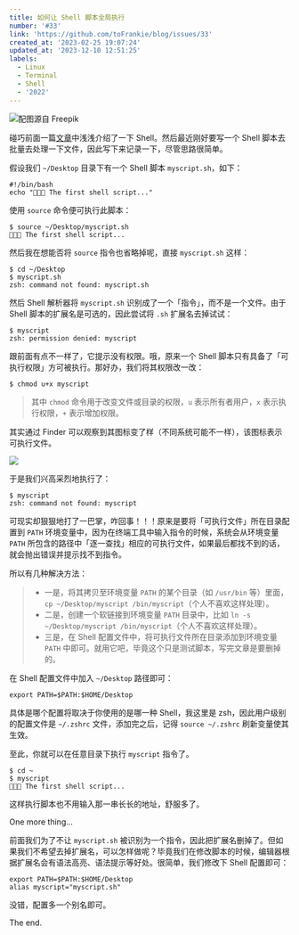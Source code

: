 ```yaml
---
title: 如何让 Shell 脚本全局执行
number: '#33'
link: 'https://github.com/toFrankie/blog/issues/33'
created_at: '2023-02-25 19:07:24'
updated_at: '2023-12-10 12:51:25'
labels:
  - Linux
  - Terminal
  - Shell
  - '2022'
---
```

![配图源自 Freepik](https://upload-images.jianshu.io/upload_images/5128488-8122b70f926b9e8a.jpeg?imageMogr2/auto-orient/strip%7CimageView2/2/w/1240)


碰巧前面一篇[文章](https://github.com/toFrankie/blog/issues/32)中浅浅介绍了一下 Shell。然后最近刚好要写一个 Shell 脚本去批量去处理一下文件，因此写下来记录一下，尽管思路很简单。


假设我们 `~/Desktop` 目录下有一个 Shell 脚本 `myscript.sh`，如下：

```shell
#!/bin/bash
echo "🎉🎉🎉 The first shell script..."
```

使用 `source` 命令便可执行此脚本：

```shell
$ source ~/Desktop/myscript.sh
🎉🎉🎉 The first shell script...
```

然后我在想能否将 `source` 指令也省略掉呢，直接 `myscript.sh` 这样：

```shell
$ cd ~/Desktop
$ myscript.sh
zsh: command not found: myscript.sh
```

然后 Shell 解析器将 `myscript.sh` 识别成了一个「指令」，而不是一个文件。由于 Shell 脚本的扩展名是可选的，因此尝试将 `.sh` 扩展名去掉试试：

```shell
$ myscript
zsh: permission denied: myscript
```
跟前面有点不一样了，它提示没有权限。哦，原来一个 Shell 脚本只有具备了「可执行权限」方可被执行。那好办，我们将其权限改一改：

```shell
$ chmod u+x myscript
```

> 其中 `chmod` 命令用于改变文件或目录的权限，`u` 表示所有者用户，`x` 表示执行权限，`+` 表示增加权限。

其实通过 Finder 可以观察到其图标变了样（不同系统可能不一样），该图标表示可执行文件。

![](https://cdn.jsdelivr.net/gh/toFrankie/blog@main/images/2023/12/1702183807549.png)

于是我们兴高采烈地执行了：

```shell
$ myscript
zsh: command not found: myscript
```

可现实却狠狠地打了一巴掌，咋回事！！！原来是要将「可执行文件」所在目录配置到 `PATH` 环境变量中，因为在终端工具中输入指令的时候，系统会从环境变量 `PATH` 所包含的路径中「逐一查找」相应的可执行文件，如果最后都找不到的话，就会抛出错误并提示找不到指令。


所以有几种解决方法：

> * 一是，将其拷贝至环境变量 `PATH` 的某个目录（如 `/usr/bin` 等）里面，`cp ~/Desktop/myscript /bin/myscript`（个人不喜欢这样处理）。
> * 二是，创建一个软链接到环境变量 `PATH` 目录中，比如 `ln -s ~/Desktop/myscript /bin/myscript`（个人不喜欢这样处理）。
> * 三是，在 Shell 配置文件中，将可执行文件所在目录添加到环境变量 `PATH` 中即可。就用它吧，毕竟这个只是测试脚本，写完文章是要删掉的。

在 Shell 配置文件中加入 `~/Desktop` 路径即可：

```shell
export PATH=$PATH:$HOME/Desktop
```

具体是哪个配置将取决于你使用的是哪一种 Shell，我这里是 zsh，因此用户级别的配置文件是 `~/.zshrc` 文件，添加完之后，记得 `source ~/.zshrc` 刷新变量使其生效。

至此，你就可以在任意目录下执行 `myscript` 指令了。

```
$ cd ~
$ myscript
🎉🎉🎉 The first shell script...
```

这样执行脚本也不用输入那一串长长的地址，舒服多了。

One more thing...

前面我们为了不让 `myscript.sh` 被识别为一个指令，因此把扩展名删掉了。但如果我们不希望去掉扩展名，可以怎样做呢？毕竟我们在修改脚本的时候，编辑器根据扩展名会有语法高亮、语法提示等好处。很简单，我们修改下 Shell 配置即可：

```shell
export PATH=$PATH:$HOME/Desktop
alias myscript="myscript.sh"
```

没错，配置多一个别名即可。

The end.
